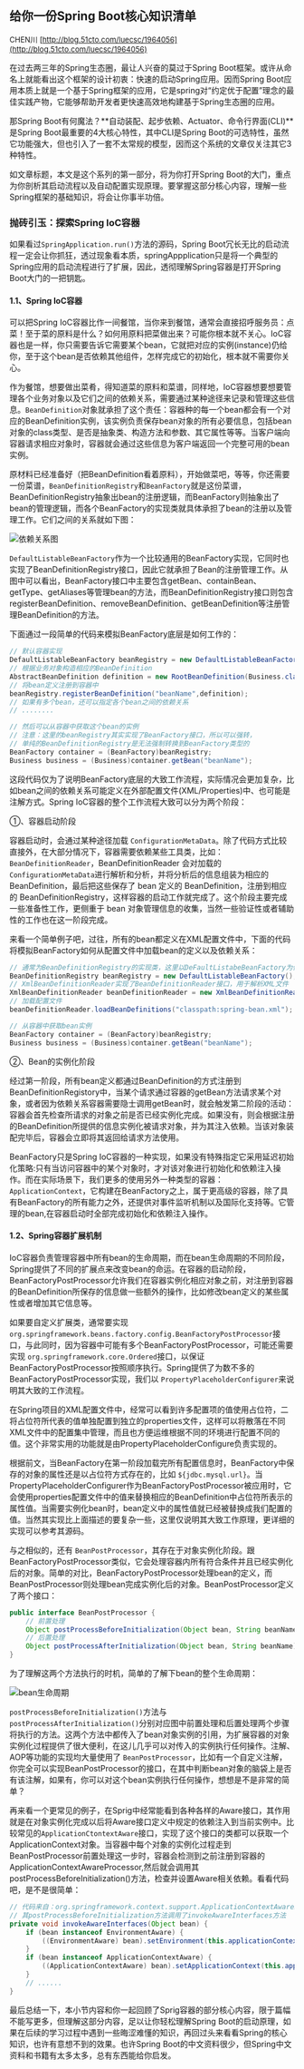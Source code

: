 ## 给你一份Spring Boot核心知识清单

<font size=2>CHEN川 [http://blog.51cto.com/luecsc/1964056](http://blog.51cto.com/luecsc/1964056)</font>

在过去两三年的Spring生态圈，最让人兴奋的莫过于Spring Boot框架。或许从命名上就能看出这个框架的设计初衷：快速的启动Spring应用。因而Spring Boot应用本质上就是一个基于Spring框架的应用，它是spring对“约定优于配置”理念的最佳实践产物，它能够帮助开发者更快速高效地构建基于Spring生态圈的应用。



那Spring Boot有何魔法？**自动装配、起步依赖、Actuator、命令行界面(CLI)**是Spring Boot最重要的4大核心特性，其中CLI是Spring Boot的可选特性，虽然它功能强大，但也引入了一套不太常规的模型，因而这个系统的文章仅关注其它3种特性。



如文章标题，本文是这个系列的第一部分，将为你打开Spring Boot的大门，重点为你剖析其启动流程以及自动配置实现原理。要掌握这部分核心内容，理解一些Spring框架的基础知识，将会让你事半功倍。



### 抛砖引玉：探索Spring IoC容器

如果看过`SpringApplication.run()`方法的源码，Spring Boot冗长无比的启动流程一定会让你抓狂，透过现象看本质，springAppplication只是将一个典型的Spring应用的启动流程进行了扩展，因此，透彻理解Spring容器是打开Spring Boot大门的一把钥匙。

#### 1.1、Spring IoC容器

可以把Spring IoC容器比作一间餐馆，当你来到餐馆，通常会直接招呼服务员：点菜！至于菜的原料是什么？如何用原料把菜做出来？可能你根本就不关心。IoC容器也是一样，你只需要告诉它需要某个bean，它就把对应的实例(instance)仍给你，至于这个bean是否依赖其他组件，怎样完成它的初始化，根本就不需要你关心。

作为餐馆，想要做出菜肴，得知道菜的原料和菜谱，同样地，IoC容器想要想要管理各个业务对象以及它们之间的依赖关系，需要通过某种途径来记录和管理这些信息。`BeanDefinition`对象就承担了这个责任：容器种的每一个bean都会有一个对应的BeanDefinition实例，该实例负责保存bean对象的所有必要信息，包括bean对象的class类型、是否是抽象类、构造方法和参数、其它属性等等。当客户端向容器请求相应对象时，容器就会通过这些信息为客户端返回一个完整可用的bean实例。



原材料已经准备好（把BeanDefinition看着原料），开始做菜吧，等等，你还需要一份菜谱，`BeanDefinitionRegistry`和`BeanFactory`就是这份菜谱，BeanDefinitionRegistry抽象出bean的注册逻辑，而BeanFactory则抽象出了bean的管理逻辑，而各个BeanFactory的实现类就具体承担了bean的注册以及管理工作。它们之间的关系就如下图：

![依赖关系图](https://github.com/jasonli822/java_technology_stack/blob/master/images/SpringBoot/%E6%A0%B8%E5%BF%83%E7%9F%A5%E8%AF%86%E6%B8%85%E5%8D%95/1.png)

`DefaultListableBeanFactory`作为一个比较通用的BeanFactory实现，它同时也实现了BeanDefinitionRegistry接口，因此它就承担了Bean的注册管理工作。从图中可以看出，BeanFactory接口中主要包含getBean、containBean、getType、getAliases等管理bean的方法，而BeanDefinitionRegistry接口则包含registerBeanDefinition、removeBeanDefinition、getBeanDefinition等注册管理BeanDefinition的方法。



下面通过一段简单的代码来模拟BeanFactory底层是如何工作的：

```java
// 默认容器实现
DefaultListableBeanFactory beanRegistry = new DefaultListableBeanFactory();
// 根据业务对象构造相应的BeanDefinition
AbstractBeanDefinition definition = new RootBeanDefinition(Business.class,true);
// 将bean定义注册到容器中
beanRegistry.registerBeanDefinition("beanName",definition);
// 如果有多个bean，还可以指定各个bean之间的依赖关系
// ........

// 然后可以从容器中获取这个bean的实例
// 注意：这里的beanRegistry其实实现了BeanFactory接口，所以可以强转，
// 单纯的BeanDefinitionRegistry是无法强制转换到BeanFactory类型的
BeanFactory container = (BeanFactory)beanRegistry;
Business business = (Business)container.getBean("beanName");
```

这段代码仅为了说明BeanFactory底层的大致工作流程，实际情况会更加复杂，比如bean之间的依赖关系可能定义在外部配置文件(XML/Properties)中、也可能是注解方式。Spring IoC容器的整个工作流程大致可以分为两个阶段：

①、容器启动阶段

容器启动时，会通过某种途径加载 `ConfigurationMetaData`。除了代码方式比较直接外，在大部分情况下，容器需要依赖某些工具类，比如： `BeanDefinitionReader`，BeanDefinitionReader 会对加载的 `ConfigurationMetaData`进行解析和分析，并将分析后的信息组装为相应的 BeanDefinition，最后把这些保存了 bean 定义的 BeanDefinition，注册到相应的 BeanDefinitionRegistry，这样容器的启动工作就完成了。这个阶段主要完成一些准备性工作，更侧重于 bean 对象管理信息的收集，当然一些验证性或者辅助性的工作也在这一阶段完成。



来看一个简单例子吧，过往，所有的bean都定义在XML配置文件中，下面的代码将模拟BeanFactory如何从配置文件中加载bean的定义以及依赖关系：

```java
// 通常为BeanDefinitionRegistry的实现类，这里以DeFaultListabeBeanFactory为例
BeanDefinitionRegistry beanRegistry = new DefaultListableBeanFactory(); 
// XmlBeanDefinitionReader实现了BeanDefinitionReader接口，用于解析XML文件
XmlBeanDefinitionReader beanDefinitionReader = new XmlBeanDefinitionReaderImpl(beanRegistry);
// 加载配置文件
beanDefinitionReader.loadBeanDefinitions("classpath:spring-bean.xml");

// 从容器中获取bean实例
BeanFactory container = (BeanFactory)beanRegistry;
Business business = (Business)container.getBean("beanName");
```

②、Bean的实例化阶段

经过第一阶段，所有bean定义都通过BeanDefinition的方式注册到BeanDefinitionRegistory中，当某个请求通过容器的getBean方法请求某个对象，或者因为依赖关系容器需要隐士调用getBean时，就会触发第二阶段的活动：容器会首先检查所请求的对象之前是否已经实例化完成。如果没有，则会根据注册的BeanDefinition所提供的信息实例化被请求对象，并为其注入依赖。当该对象装配完毕后，容器会立即将其返回给请求方法使用。



BeanFactory只是Spring IoC容器的一种实现，如果没有特殊指定它采用延迟初始化策略:只有当访问容器中的某个对象时，才对该对象进行初始化和依赖注入操作。而在实际场景下，我们更多的使用另外一种类型的容器：`ApplicationContext`，它构建在BeanFactory之上，属于更高级的容器，除了具有BeanFactory的所有能力之外，还提供对事件监听机制以及国际化支持等。它管理的bean,在容器启动时全部完成初始化和依赖注入操作。



#### 1.2、Spring容器扩展机制

IoC容器负责管理容器中所有bean的生命周期，而在bean生命周期的不同阶段，Spring提供了不同的扩展点来改变bean的命运。在容器的启动阶段， BeanFactoryPostProcessor允许我们在容器实例化相应对象之前，对注册到容器的BeanDefinition所保存的信息做一些额外的操作，比如修改bean定义的某些属性或者增加其它信息等。



如果要自定义扩展类，通常要实现 `org.springframework.beans.factory.config.BeanFactoryPostProcessor`接口，与此同时，因为容器中可能有多个BeanFactoryPostProcessor，可能还需要实现 `org.springframework.core.Ordered`接口，以保证BeanFactoryPostProcessor按照顺序执行。Spring提供了为数不多的BeanFactoryPostProcessor实现，我们以 `PropertyPlaceholderConfigurer`来说明其大致的工作流程。



在Spring项目的XML配置文件中，经常可以看到许多配置项的值使用占位符，二将占位符所代表的值单独配置到独立的properties文件，这样可以将散落在不同XML文件中的配置集中管理，而且也方便运维根据不同的环境进行配置不同的值。这个非常实用的功能就是由PropertyPlaceholderConfigure负责实现的。



根据前文，当BeanFactory在第一阶段加载完所有配置信息时，BeanFactory中保存的对象的属性还是以占位符方式存在的，比如 `${jdbc.mysql.url}`。当PropertyPlaceholderConfigurer作为BeanFactoryPostProcessor被应用时，它会使用properties配置文件中的值来替换相应的BeanDefinition中占位符所表示的属性值。当需要实例化bean时，bean定义中的属性值就已经被替换成我们配置的值。当然其实现比上面描述的要复杂一些，这里仅说明其大致工作原理，更详细的实现可以参考其源码。



与之相似的，还有 `BeanPostProcessor`，其存在于对象实例化阶段。跟BeanFactoryPostProcessor类似，它会处理容器内所有符合条件并且已经实例化后的对象。简单的对比，BeanFactoryPostProcessor处理bean的定义，而BeanPostProcessor则处理bean完成实例化后的对象。BeanPostProcessor定义了两个接口：

```java
public interface BeanPostProcessor {
    // 前置处理
    Object postProcessBeforeInitialization(Object bean, String beanName) throws BeansException;
    // 后置处理
    Object postProcessAfterInitialization(Object bean, String beanName) throws BeansException;
}
```

为了理解这两个方法执行的时机，简单的了解下bean的整个生命周期：

![bean生命周期](https://github.com/jasonli822/java_technology_stack/blob/master/images/SpringBoot/%E6%A0%B8%E5%BF%83%E7%9F%A5%E8%AF%86%E6%B8%85%E5%8D%95/2.png)

`postProcessBeforeInitialization()`方法与 `postProcessAfterInitialization()`分别对应图中前置处理和后置处理两个步骤将执行的方法。这两个方法中都传入了bean对象实例的引用，为扩展容器的对象实例化过程提供了很大便利，在这儿几乎可以对传入的实例执行任何操作。注解、AOP等功能的实现均大量使用了 `BeanPostProcessor`，比如有一个自定义注解，你完全可以实现BeanPostProcessor的接口，在其中判断bean对象的脑袋上是否有该注解，如果有，你可以对这个bean实例执行任何操作，想想是不是非常的简单？

再来看一个更常见的例子，在Sprig中经常能看到各种各样的Aware接口，其作用就是在对象实例化完成以后将Aware接口定义中规定的依赖注入到当前实例中。比较常见的`ApplicationCtontextAware`接口，实现了这个接口的类都可以获取一个ApplicationContext对象。当容器中每个对象的实例化过程走到BeanPostProcessor前置处理这一步时，容器会检测到之前注册到容器的ApplicationContextAwareProcessor,然后就会调用其postProcessBeforeInitialization()方法，检查并设置Aware相关依赖。看看代码吧，是不是很简单：

```java
// 代码来自：org.springframework.context.support.ApplicationContextAwareProcessor
// 其postProcessBeforeInitialization方法调用了invokeAwareInterfaces方法
private void invokeAwareInterfaces(Object bean) {
    if (bean instanceof EnvironmentAware) {
        ((EnvironmentAware) bean).setEnvironment(this.applicationContext.getEnvironment());
    }
    if (bean instanceof ApplicationContextAware) {
        ((ApplicationContextAware) bean).setApplicationContext(this.applicationContext);
    }
    // ......
}
```

最后总结一下，本小节内容和你一起回顾了Sprig容器的部分核心内容，限于篇幅不能写更多，但理解这部分内容，足以让你轻松理解Spring Boot的启动原理，如果在后续的学习过程中遇到一些晦涩难懂的知识，再回过头来看看Spring的核心知识，也许有意想不到的效果。也许Spring Boot的中文资料很少，但Spring中文资料和书籍有太多太多，总有东西能给你启发。



